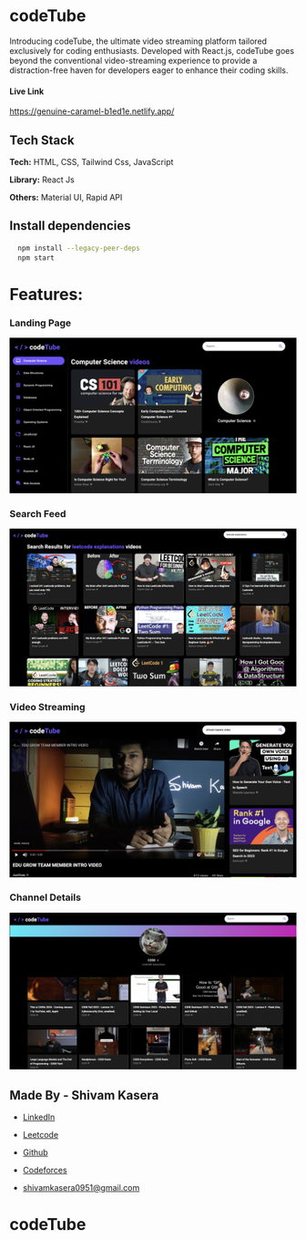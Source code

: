 
# codeTube

Introducing codeTube, the ultimate video streaming platform tailored exclusively for coding enthusiasts. Developed with React.js, codeTube goes beyond the conventional video-streaming experience to provide a distraction-free haven for developers eager to enhance their coding skills.

#### Live Link
https://genuine-caramel-b1ed1e.netlify.app/


## Tech Stack

**Tech:** HTML, CSS, Tailwind Css, JavaScript

**Library:** React Js

**Others:** Material UI, Rapid API 

  
## Install dependencies

```bash
  npm install --legacy-peer-deps
  npm start
```
 
# Features: 

### Landing Page
![Landing Page](./screenshots/landingPage.png)

### Search Feed
![Search Feed](./screenshots/search.png)

### Video Streaming
![Video](./screenshots/video.png)

### Channel Details
![Channel](./screenshots/channel.png)


## Made By - Shivam Kasera

- [LinkedIn](https://www.linkedin.com/in/shivam-kasera-578528202/)

- [Leetcode](https://leetcode.com/shivcodes/)

- [Github](https://github.com/kaseracodes)

- [Codeforces](https://codeforces.com/profile/shivcodes.911)

- shivamkasera0951@gmail.com

  
# codeTube
